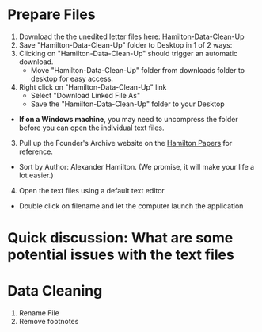 # Prepare Files
1. Download the the unedited letter files here: [Hamilton-Data-Clean-Up](https://github.com/sduke/Collections-As-Data-Voyant/raw/master/Hamilton-Data-Clean-Up.zip)
2. Save "Hamilton-Data-Clean-Up" folder to Desktop in 1 of 2 ways:
  2. Clicking on "Hamilton-Data-Clean-Up" should trigger an automatic download.
      * Move "Hamilton-Data-Clean-Up" folder from downloads folder to desktop for easy access.
  2. Right click on "Hamilton-Data-Clean-Up" link
      * Select "Download Linked File As"
      * Save the "Hamilton-Data-Clean-Up" folder to your Desktop 
  * **If on a Windows machine**, you may need to uncompress the folder before you can open the individual text files. 
3. Pull up the Founder's Archive website on the [Hamilton Papers](https://founders.archives.gov/search/Project:%22Hamilton%20Papers%22) for reference.
  * Sort by Author: Alexander Hamilton. (We promise, it will make your life a lot easier.)
4. Open the text files using a default text editor 
  * Double click on filename and let the computer launch the application 

# Quick discussion: What are some potential issues with the text files

# Data Cleaning
1.  Rename File
2.  Remove footnotes

